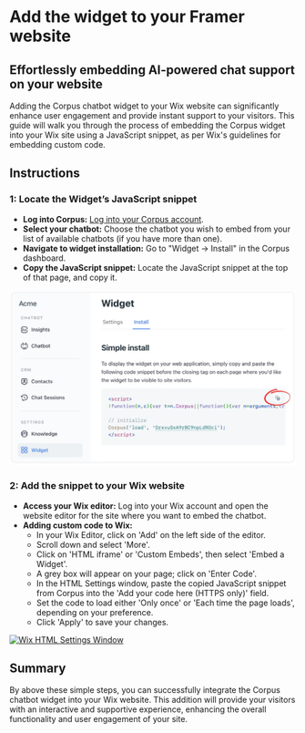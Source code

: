 # Add the widget to your Framer website
## Effortlessly embedding AI-powered chat support on your website

Adding the Corpus chatbot widget to your Wix website can significantly enhance user engagement and provide instant support to your visitors. This guide will walk you through the process of embedding the Corpus widget into your Wix site using a JavaScript snippet, as per Wix's guidelines for embedding custom code.

## Instructions

### 1: Locate the Widget’s JavaScript snippet

- **Log into Corpus:** <a href="https://app.corpus.chat" target="app">Log into your Corpus account</a>.
- **Select your chatbot:** Choose the chatbot you wish to embed from your list of available chatbots (if you have more than one).
- **Navigate to widget installation:** Go to "Widget → Install" in the Corpus dashboard.
- **Copy the JavaScript snippet:** Locate the JavaScript snippet at the top of that page, and copy it.

![Copy JavaScript Snippet](../media/javascript-snippet.webp)

### 2: Add the snippet to your Wix website

- **Access your Wix editor:** Log into your Wix account and open the website editor for the site where you want to embed the chatbot.
- **Adding custom code to Wix:**
    - In your Wix Editor, click on 'Add' on the left side of the editor.
    - Scroll down and select 'More'.
    - Click on 'HTML iframe' or 'Custom Embeds', then select 'Embed a Widget'.
    - A grey box will appear on your page; click on 'Enter Code'.
    - In the HTML Settings window, paste the copied JavaScript snippet from Corpus into the 'Add your code here (HTTPS only)' field.
    - Set the code to load either 'Only once' or 'Each time the page loads', depending on your preference.
    - Click 'Apply' to save your changes.


[![Wix HTML Settings Window](../media/add-to-Wix.webp)](https://support.Wix.com/en/article/embedding-custom-code-on-your-site)

## Summary

By above these simple steps, you can successfully integrate the Corpus chatbot widget into your Wix website. This addition will provide your visitors with an interactive and supportive experience, enhancing the overall functionality and user engagement of your site.
